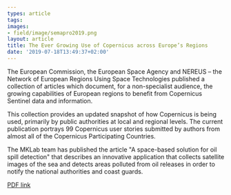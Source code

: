 ```yaml
---
types: article
tags:
images: 
- field/image/semapro2019.png
layout: article
title: The Ever Growing Use of Copernicus across Europe’s Regions
date: '2019-07-18T13:49:37+02:00'
---
```

<p>The European Commission, the European Space Agency and NEREUS – the Network of European Regions Using Space Technologies published a collection of articles which document, for a non-specialist audience, the growing capabilities of European regions to benefit from Copernicus Sentinel data and information.</p>
  
<p>This collection provides an updated snapshot of how Copernicus is being used, primarily by public authorities at local and regional levels. The current publication portrays 99 Copernicus user stories submitted by authors from almost all of the Copernicus Participating Countries.</p>

<p>The MKLab team has published the article "A space-based solution for oil spill detection" that describes an innovative application that collects satellite images of the sea and detects areas polluted from oil releases in order to notify the national authorities and coast guards.</p>

<p><a href="https://www.copernicus.eu/sites/default/files/PUBLICATION_Copernicus4regions_2018.pdf">PDF link</a></p>
